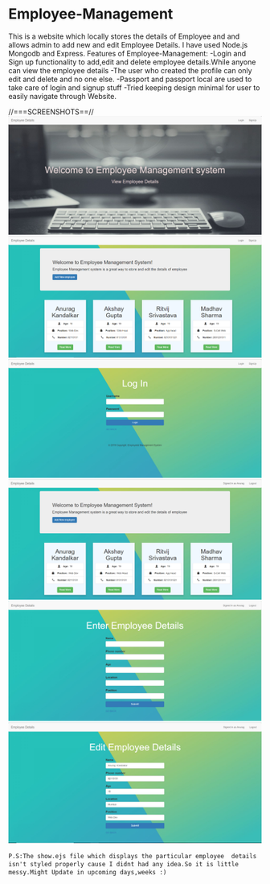# Employee-Management
This is a website which locally stores the details of Employee and and allows admin to add new and edit Employee Details.
I have used Node.js Mongodb and Express.
Features of Employee-Management:
    -Login and Sign up functionality to add,edit and delete employee details.While anyone can view the employee details
    -The user who created the profile can only edit and delete and no one else.
    -Passport and passport local are used to  take care of login and signup stuff
    -Tried keeping design minimal for user to easily navigate through Website.
   
   //===SCREENSHOTS==//
   ![unknown](Screenshots/Capture.PNG)
   ![unknown](Screenshots/Index_page.PNG)
   ![unknown](Screenshots/Log_In.PNG)
   ![unknown](Screenshots/Signed_as_User.PNG)
   ![unknown](Screenshots/new_employee.PNG)
   ![unknown](Screenshots/Edit_page.PNG)
  

    
    P.S:The show.ejs file which displays the particular employee  details isn't styled properly cause I didnt had any idea.So it is little messy.Might Update in upcoming days,weeks :)

